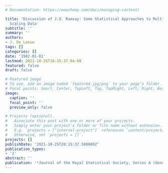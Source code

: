 ```yaml
---
# Documentation: https://wowchemy.com/docs/managing-content/

title: 'Discussion of J.O. Ramsay: Some Statistical Approaches to Multidimensional
  Scaling Data'
subtitle: ''
summary: ''
authors:
- J. De Leeuw
tags: []
categories: []
date: '1982-01-01'
lastmod: 2021-10-25T16:15:37-04:00
featured: false
draft: false

# Featured image
# To use, add an image named `featured.jpg/png` to your page's folder.
# Focal points: Smart, Center, TopLeft, Top, TopRight, Left, Right, BottomLeft, Bottom, BottomRight.
image:
  caption: ''
  focal_point: ''
  preview_only: false

# Projects (optional).
#   Associate this post with one or more of your projects.
#   Simply enter your project's folder or file name without extension.
#   E.g. `projects = ["internal-project"]` references `content/project/deep-learning/index.md`.
#   Otherwise, set `projects = []`.
projects: []
publishDate: '2021-10-25T20:15:37.508800Z'
publication_types:
- '2'
abstract: ''
publication: '*Journal of the Royal Statistical Society, Series A (General)*'
---
```

